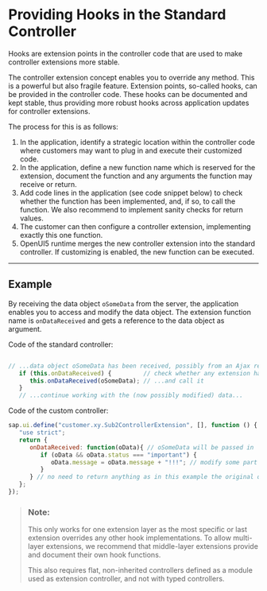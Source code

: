 <!-- loio8fbf4e728bd146fcb2053aeb6ca741f9 -->

# Providing Hooks in the Standard Controller

Hooks are extension points in the controller code that are used to make controller extensions more stable.

The controller extension concept enables you to override any method. This is a powerful but also fragile feature. Extension points, so-called hooks, can be provided in the controller code. These hooks can be documented and kept stable, thus providing more robust hooks across application updates for controller extensions.

The process for this is as follows:

1.  In the application, identify a strategic location within the controller code where customers may want to plug in and execute their customized code.
2.  In the application, define a new function name which is reserved for the extension, document the function and any arguments the function may receive or return.
3.  Add code lines in the application \(see code snippet below\) to check whether the function has been implemented, and, if so, to call the function. We also recommend to implement sanity checks for return values.
4.  The customer can then configure a controller extension, implementing exactly this one function.
5.  OpenUI5 runtime merges the new controller extension into the standard controller. If customizing is enabled, the new function can be executed.

***

## Example

By receiving the data object `oSomeData` from the server, the application enables you to access and modify the data object. The extension function name is `onDataReceived` and gets a reference to the data object as argument.

Code of the standard controller:

```js

// ...data object oSomeData has been received, possibly from an Ajax response...
   if (this.onDataReceived) {         // check whether any extension has implemented the hook...
      this.onDataReceived(oSomeData); // ...and call it
   }
   // ...continue working with the (now possibly modified) data...
```

Code of the custom controller:

```js
sap.ui.define("customer.xy.Sub2ControllerExtension", [], function () {
   "use strict";
   return {
      onDataReceived: function(oData){ // oSomeData will be passed in
         if (oData && oData.status === "important") {
            oData.message = oData.message + "!!!"; // modify some part of the data object, adding exclamation marks to a message text
         }
      } // no need to return anything as in this example the original object is modified
   };
});
```

> ### Note:  
> This only works for one extension layer as the most specific or last extension overrides any other hook implementations. To allow multi-layer extensions, we recommend that middle-layer extensions provide and document their own hook functions.
> 
> This also requires flat, non-inherited controllers defined as a module used as extension controller, and not with typed controllers.

